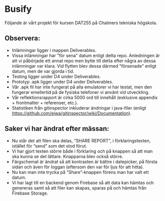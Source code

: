 # Busify

Följande är vårt projekt för kursen DAT255 på Chalmers tekniska högskola.

## Observera:
* Inlämningar ligger i mappen Deliverables.
* Vissa inlämningar har "för sena" datum enligt detta repo. Anledningen är att vi påbörjade ett annat repo men bytte till detta efter några av dessa inlämningar var klara. Vid flytten blev dessa därmed "försenade" enligt datum, men de var gjorda i tid.
* Testing ligger under D4 under Deliverables.
* Prototyp .apk ligger under D4 under Deliverables.
* Vår .apk fil har inte fungerat på alla emulatorer vi har testat, men den fungerar emellertid på de fysiska telefoner vi använt vid utveckling.
* Vår reflektionsrapport är cirka 5000 ord till innehåll (exklusive appendix + frontmatter + referenser, etc.).
* Statistiken från gitinspector inkluderar ändringar i java-filer (enligt https://github.com/ejwa/gitinspector/wiki/Documentation). 

## Saker vi har ändrat efter mässan:
* Nu står det att filen ska delas, “SHARE REPORT", i förklaringstexten, istället för “send” som det stod förut.
* Vi har gjort texten större både i förklaring och på knappen så att man ska kunna se det lättare. Knapparna blev också större.
* Färgschemat är ändrat så att kontrasten är bättre i datepicker, på första sidan och även för loggan (eftersom den var för ljus för att hitta).
* Nu kan man inte trycka på “Share”-knappen förens man har valt ett datum.
* Vi har lagt till en backend genom Firebase så att data kan hämtas och genereras samt så att filer kan skapas, sparas på och hämtas från Firebase Storage.
